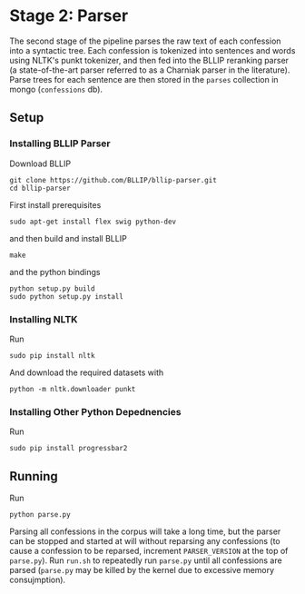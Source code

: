 # Stage 2: Parser
The second stage of the pipeline parses the raw text of each confession into a syntactic tree. Each confession is tokenized into sentences and words using NLTK's punkt tokenizer, and then fed into the BLLIP reranking parser (a state-of-the-art parser referred to as a Charniak parser in the literature). Parse trees for each sentence are then stored in the `parses` collection in mongo (`confessions` db).

## Setup
### Installing BLLIP Parser
   Download BLLIP
   
    git clone https://github.com/BLLIP/bllip-parser.git
    cd bllip-parser

First install prerequisites

    sudo apt-get install flex swig python-dev
    
and then build and install BLLIP

    make

and the python bindings

    python setup.py build
    sudo python setup.py install

### Installing NLTK
Run

    sudo pip install nltk

And download the required datasets with

    python -m nltk.downloader punkt

### Installing Other Python Depednencies
Run

    sudo pip install progressbar2

## Running
Run

    python parse.py

Parsing all confessions in the corpus will take a long time, but the parser can be stopped and started at will without reparsing any confessions (to cause a confession to be reparsed, increment `PARSER_VERSION` at the top of `parse.py`). Run `run.sh` to repeatedly run `parse.py` until all confessions are parsed (`parse.py` may be killed by the kernel due to excessive memory consujmption).
